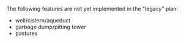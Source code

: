 The following features are not yet implemented in the "legacy" plan:

- well/cistern/aqueduct
- garbage dump/pitting tower
- pastures
